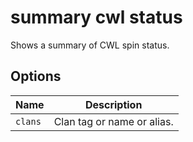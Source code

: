 # summary cwl status

Shows a summary of CWL spin status.

## Options

| Name    | Description                |
| ------- | -------------------------- |
| `clans` | Clan tag or name or alias. |
